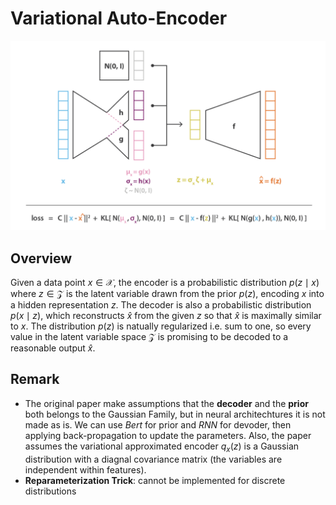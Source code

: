 # Variational Auto-Encoder
![](../Resources/VAE.png)

## Overview
Given a data point $x\in\mathcal{X}$, the encoder is a probabilistic distribution $p(z\mid x)$ where $z\in \mathcal{Z}$ is the latent variable drawn from the prior $p(z)$, encoding $x$ into a hidden representation $z$. The decoder is also a probabilistic distribution $p(x\mid z)$, which reconstructs $\hat{x}$ from the given $z$ so that $\hat{x}$ is maximally similar to $x$. The distribution $p(z)$ is natually regularized i.e. sum to one, so every value in the latent variable space $\mathcal{Z}$ is promising to be decoded to a reasonable output $\hat{x}$.
## Remark
- The original paper make assumptions that the **decoder** and the **prior** both belongs to the Gaussian Family, but in neural architechtures it is not made as is. We can use *Bert* for prior and *RNN* for devoder, then applying back-propagation to update the parameters. Also, the paper assumes the variational approximated encoder $q_x(z)$ is a Gaussian distribution with a diagnal covariance matrix (the variables are independent within features).
- **Reparameterization Trick**: cannot be implemented for discrete distributions
